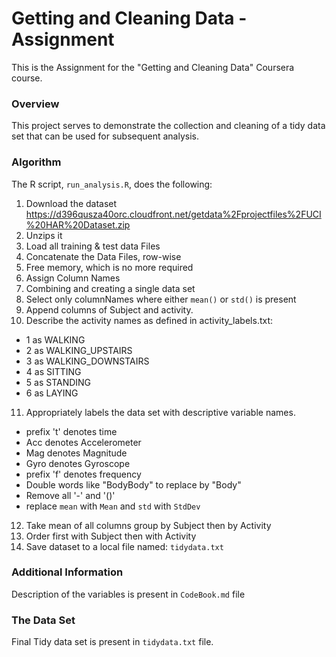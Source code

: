 # Getting and Cleaning Data - Assignment

This is the Assignment for the "Getting and Cleaning Data" Coursera course.

### Overview
This project serves to demonstrate the collection and cleaning of a tidy data set that can be used for subsequent
analysis.

### Algorithm
The R script, `run_analysis.R`, does the following:

1. Download the dataset https://d396qusza40orc.cloudfront.net/getdata%2Fprojectfiles%2FUCI%20HAR%20Dataset.zip
2. Unzips it
3. Load all training & test data Files
4. Concatenate the Data Files, row-wise
5. Free memory, which is no more required
6. Assign Column Names
7. Combining and creating a single data set
8. Select only columnNames where either `mean()` or `std()` is present
9. Append columns of Subject and activity.
10. Describe the activity names as defined in activity_labels.txt:
* 1 as WALKING
* 2 as WALKING_UPSTAIRS
* 3 as WALKING_DOWNSTAIRS
* 4 as SITTING
* 5 as STANDING
* 6 as LAYING
11. Appropriately labels the data set with descriptive variable names.
* prefix 't' denotes time
* Acc denotes Accelerometer
* Mag denotes Magnitude
* Gyro denotes Gyroscope
* prefix 'f' denotes frequency 
* Double words like "BodyBody" to replace by "Body"
* Remove all '-' and '()'
* replace `mean` with `Mean` and `std` with `StdDev`
12. Take mean of all columns group by Subject then by Activity
13. Order first with Subject then with Activity
14. Save dataset to a local file named: `tidydata.txt`

### Additional Information
Description of the variables is present in `CodeBook.md` file

### The Data Set
Final Tidy data set is present in `tidydata.txt` file.
